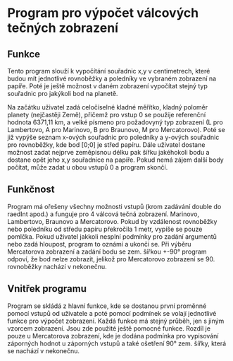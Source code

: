 # Program pro výpočet válcových tečných zobrazení

## Funkce

Tento program slouží k vypočítání souřadnic x,y v centimetrech, které budou mít jednotlivé rovnoběžky 
a poledníky ve vybraném zobrazení na papíře. Poté je ještě možnost v daném zobrazení vypočítat stejný typ souřadnic pro jakýkoli bod
na planetě. 

Na začátku uživatel zadá celočíselné kladné měřítko, kladný poloměr planety (nejčastěji Země), přičemž pro vstup 0 se použije 
referenční hodnota 6371,11 km, a velké písmeno pro požadovyný typ zobrazení (L pro Lambertovo, A pro Marinovo, B pro Braunovo,
M pro Mercatorovo). Poté se již vypýše seznam
x-ových souřadnic pro poledníky a y-ových souřadnic pro rovnoběžky, kde bod [0;0] je střed papíru. Dále uživatel dostane možnost
zadat nejprve zeměpisnou délku pak šířku jakéhokoli bodu a dostane opět jeho x,y souřadnice na papíře. Pokud nemá zájem další body
počítat, může zadat u obou vstupů 0 a program skončí.


## Funkčnost

Program má ořešeny všechny možnosti vstupů (krom zadávání double do raedInt apod.) a funguje pro 4 válcová tečná zobrazení.
Marinovo, Lambertovo, Braunovo a Mercatorovo. Pokud by vzdálenost rovnoběžky nebo poledníku od středu papíru překročila 1 metr,
vypíše se pouze pomlčka. Pokud uživatel jakkoli nesplní podmínky pro zadání argumentů nebo zadá hloupost, program to oznámí a ukončí se.
Při výběru Mercatorova zobrazení a zadání bodu se zem. šířkou +-90° program odpoví, že bod nelze zobrazit, jelikož pro Mercatorovo zobrazení
se 90. rovnoběžky nachází v nekonečnu.

## Vnitřek programu

Program se skládá z hlavní funkce, kde se dostanou první proměnné pomocí vstupů od uživatele a poté pomocí podmínek se volají
jednotlivé funkce pro výpočet zobrazení. Každá funkce má stejný průběh, jen s jiným vzorcem zobrazení. Jsou zde použité ještě pomocné funkce.
Rozdíl je pouze u Mercatorova zobrazení, kde je dodána podmínka pro vypisování záporných hodnot u záporných vstupů a také ošetření
90° zem. šířky, která se nachází v nekonečnu.
